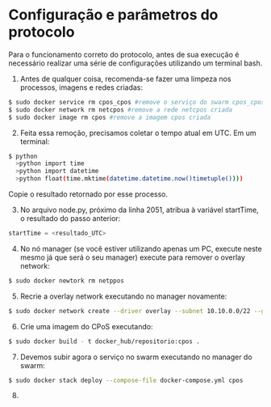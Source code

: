 # Configuração e parâmetros do protocolo

Para o funcionamento correto do protocolo, antes de sua execução é necessário realizar uma série de configurações utilizando um terminal bash.

1. Antes de qualquer coisa, recomenda-se fazer uma limpeza nos processos, imagens e redes criadas:

```bash
$ sudo docker service rm cpos_cpos #remove o serviço do swarm cpos_cpos
$ sudo docker network rm netcpos #remove a rede netcpos criada
$ sudo docker image rm cpos #remove a imagem cpos criada
```

2. Feita essa remoção, precisamos coletar o tempo atual em UTC. Em um terminal:
```bash
$ python
  >python import time
  >python import datetime
  >python float(time.mktime(datetime.datetime.now()timetuple())))
```
Copie o resultado retornado por esse processo.

3. No arquivo node.py, próximo da linha 2051, atribua à variável startTime, o resultado do passo anterior:
```python
startTime = <resultado_UTC>
```

4. No nó manager (se você estiver utilizando apenas um PC, execute neste mesmo já que será o seu manager) execute para remover o overlay network:
```bash
$ sudo docker newtork rm netppos
```

5. Recrie a overlay network executando no manager novamente:
```bash
$ sudo docker network create --driver overlay --subnet 10.10.0.0/22 --gateway 10.1.0.1 netcpos
```

6. Crie uma imagem do CPoS executando:
```bash
$ sudo docker build - t docker_hub/repositorio:cpos .
```

7. Devemos subir agora o serviço no swarm executando no manager do swarm:
```bash
$ sudo docker stack deploy --compose-file docker-compose.yml cpos
```

8. 
